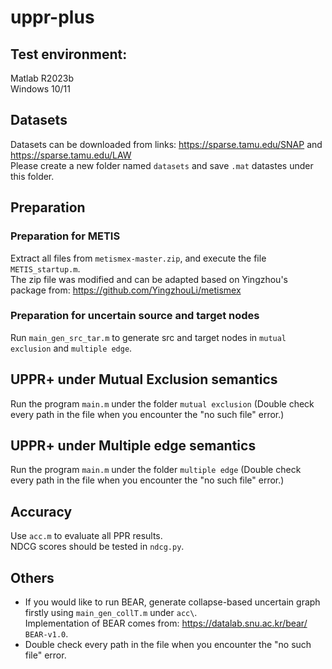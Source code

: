 # uppr-plus
## Test environment: 
Matlab R2023b <br>
Windows 10/11

## Datasets
Datasets can be downloaded from links: https://sparse.tamu.edu/SNAP and https://sparse.tamu.edu/LAW <br>
Please create a new folder named `datasets` and save `.mat` datastes under this folder.

## Preparation
### Preparation for METIS
Extract all files from `metismex-master.zip`, and execute the file `METIS_startup.m`. <br>
The zip file was modified and can be adapted based on Yingzhou's package from: https://github.com/YingzhouLi/metismex

### Preparation for uncertain source and target nodes
Run `main_gen_src_tar.m` to generate src and target nodes in `mutual exclusion` and `multiple edge`.

## UPPR+ under Mutual Exclusion semantics
Run the program `main.m` under the folder `mutual exclusion` (Double check every path in the file when you encounter the "no such file" error.) 

## UPPR+ under Multiple edge semantics
Run the program `main.m` under the folder `multiple edge` (Double check every path in the file when you encounter the "no such file" error.) 

## Accuracy 
Use `acc.m` to evaluate all PPR results. <br>
NDCG scores should be tested in `ndcg.py`. 

## Others
- If you would like to run BEAR, generate collapse-based uncertain graph firstly using `main_gen_collT.m` under `acc\`. <br>
Implementation of BEAR comes from: https://datalab.snu.ac.kr/bear/ `BEAR-v1.0`.
- Double check every path in the file when you encounter the "no such file" error.
